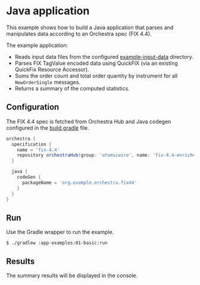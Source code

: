 # Java application

This example shows how to build a Java application that parses and manipulates data according to an Orchestra spec (FIX 4.4).

The example application:
* Reads input data files from the configured [example-input-data](./example-input-data) directory.
* Parses FIX TagValue encoded data using QuickFIX (via an existing QuickFix Resource Accessor).
* Sums the order count and total order quantity by instrument for all `NewOrderSingle` messages.
* Returns a summary of the computed statistics.

## Configuration

The FIX 4.4 spec is fetched from Orchestra Hub and Java codegen configured in the [build.gradle](./build.gradle) file.

```groovy
orchestra {
  specification {
    name = 'fix-4.4'
    repository orchestraHub(group: 'atomicwire', name: 'fix-4.4-enriched', version: '4.4')
  }

  java {
    codeGen {
      packageName = 'org.example.orchestra.fix44'
    }
  }
}
```

## Run

Use the Gradle wrapper to run the example.

```shell
$ ./gradlew :app-examples:01-basic:run
```

## Results

The summary results will be displayed in the console.
